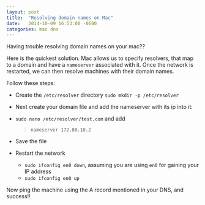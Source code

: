 ```yaml
---
layout: post
title:  "Resolving domain names on Mac"
date:   2014-10-09 16:53:00 -0600
categories: mac dns
---
```


Having trouble resolving domain names on your mac??

Here is the quickest solution. Mac allows us to specify resolvers, that map to a domain and have a `nameserver` associated with it. Once the network is restarted, we can then resolve machines with their domain names.

Follow these steps:

- Create the `/etc/resolver` directory `sudo mkdir -p /etc/resolver`
- Next create your domain file and add the nameserver with its ip into it:
- `sudo nano /etc/resolver/test.com` and add
  > `nameserver 172.80.10.2`

- Save the file
- Restart the network
  - `sudo ifconfig en0 down`, assuming you are using `en0` for gaining your IP address
  - `sudo ifconfig en0 up`

Now ping the machine using the A record mentioned in your DNS, and success!!
